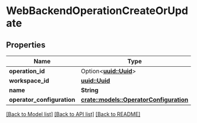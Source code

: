 # WebBackendOperationCreateOrUpdate

## Properties

Name | Type | Description | Notes
------------ | ------------- | ------------- | -------------
**operation_id** | Option<[**uuid::Uuid**](uuid::Uuid.md)> |  | [optional]
**workspace_id** | [**uuid::Uuid**](uuid::Uuid.md) |  | 
**name** | **String** |  | 
**operator_configuration** | [**crate::models::OperatorConfiguration**](OperatorConfiguration.md) |  | 

[[Back to Model list]](../README.md#documentation-for-models) [[Back to API list]](../README.md#documentation-for-api-endpoints) [[Back to README]](../README.md)


